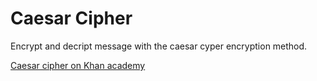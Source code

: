# Caesar Cipher

Encrypt and decript message with the caesar cyper encryption method.

[Caesar cipher on Khan academy](https://fr.khanacademy.org/computing/computer-science/cryptography/crypt/v/caesar-cipher)
